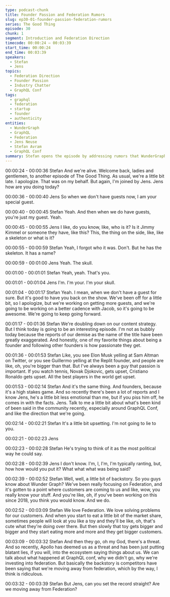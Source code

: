 ```yaml
---
type: podcast-chunk
title: Founder Passion and Federation Rumors
slug: ep30-01-founder-passion-federation-rumors
series: The Good Thing
episode: 30
chunk: 1
segment: Introduction and Federation Direction
timecode: 00:00:24 – 00:03:39
start_time: 00:00:24
end_time: 00:03:39
speakers:
  - Stefan
  - Jens
topics:
  - Federation Direction
  - Founder Passion
  - Industry Chatter
  - GraphQL Conf
tags:
  - graphql
  - federation
  - startup
  - founder
  - authenticity
entities:
  - WunderGraph
  - GraphQL
  - Federation
  - Jens Neuse
  - Stefan Avram
  - GraphQL Conf
summary: Stefan opens the episode by addressing rumors that WunderGraph is moving away from Federation. He and Jens discuss founder passion, industry chatter after GraphQL Conf, and set the stage for clarifying their direction.
---
```


00:00:24 - 00:00:36
Stefan
And we're alive. Welcome back, ladies and gentlemen, to another episode of The Good Thing. As usual, we're a little bit late. I apologize. That was on my behalf. But again, I'm joined by Jens. Jens how are you doing today?

00:00:36 - 00:00:40
Jens
So when we don't have guests now, I am your special guest.

00:00:40 - 00:00:45
Stefan
Yeah. And then when we do have guests, you're just my guest. Yeah.

00:00:45 - 00:00:55
Jens
I like, do you know, like, who is it? Is it Jimmy Kimmel or someone they have, like this? This, the thing on the side, like, like a skeleton or what is it?

00:00:55 - 00:00:59
Stefan
Yeah, I forgot who it was. Don't. But he has the skeleton. It has a name?

00:00:59 - 00:01:00
Jens
Yeah. The skull.

00:01:00 - 00:01:01
Stefan
Yeah, yeah. That's you.

00:01:01 - 00:01:04
Jens
I'm. I'm your. I'm your skull.

00:01:04 - 00:01:17
Stefan
Yeah. I mean, when we don't have a guest for sure. But it's good to have you back on the show. We've been off for a little bit, so I apologize, but we're working on getting more guests, and we're going to be working on a better cadence with Jacob, so it's going to be awesome. We're going to keep going forward.

00:01:17 - 00:01:36
Stefan
We're doubling down on our content strategy. But I think today is going to be an interesting episode. I'm not as bubbly today because the reports of our demise as the name of the title have been greatly exaggerated. And honestly, one of my favorite things about being a founder and following other founders is how passionate they get.

00:01:36 - 00:01:53
Stefan
Like, you see Elon Musk yelling at Sam Altman on Twitter, or you see Guillermo yelling at the Replit founder, and people are like, oh, you're bigger than that. But I've always been a guy that passion is important. If you watch tennis, Novak Djokovic, gets upset, Cristiano Ronaldo gets upset. All the best players in the world get upset.

00:01:53 - 00:02:14
Stefan
And it's the same thing. And founders, because it's a high stakes game. And so recently there's been a lot of reports and I know Jens, he's a little bit less emotional than me, but if you piss him off, he comes in with the facts. Jens. Talk to me a little bit about what's been kind of been said in the community recently, especially around GraphQL Conf, and like the direction that we're going.

00:02:14 - 00:02:21
Stefan
It's a little bit upsetting. I'm not going to lie to you.

00:02:21 - 00:02:23
Jens

00:02:23 - 00:02:28
Stefan
He's trying to think of it as the most political way he could say.

00:02:28 - 00:02:39
Jens
I don't know. I'm, I, I'm, I'm typically ranting, but, how how would you put it? What what what was being said?

00:02:39 - 00:02:52
Stefan
Well, well, a little bit of backstory. So you guys know about Wunder Graph? We've been really focusing on Federation, and it's gotten to a point where customers are coming to us and like, wow, you really know your stuff. And you're like, oh, if you've been working on this since 2018, you think you would know. And we do.

00:02:52 - 00:03:09
Stefan
We love Federation. We love solving problems for our customers. And when you start to eat a little bit of the market share, sometimes people will look at you like a toy and they'll be like, oh, that's cute what they're doing over there. But then slowly that toy gets bigger and bigger and they start eating more and more and they get bigger customers.

00:03:09 - 00:03:32
Stefan
And then they go, oh my God, there's a threat. And so recently, Apollo has deemed us as a threat and has been just putting blatant lies, if you will, into the ecosystem saying things about us. We can talk about what happened at GraphQL conf, why we didn't go, why we're investing into federation. But basically the backstory is competitors have been saying that we're moving away from federation, which by the way, I think is ridiculous.

00:03:32 - 00:03:39
Stefan
But Jens, can you set the record straight? Are we moving away from Federation?